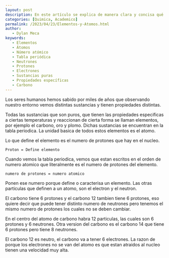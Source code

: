 ```yaml
---
layout: post
description: En este artículo se explica de manera clara y concisa qué son los elementos y los átomos. Se describe cómo los elementos son sustancias puras que tienen propiedades específicas y se encuentran en la tabla periódica. Además, se detalla cómo el átomo es la unidad básica de todos los elementos y se define por el número de protones en su núcleo. El artículo también explica el número atómico y cómo éste define un elemento. Se incluye el ejemplo del carbono para mostrar cómo los átomos pueden tener diferentes números de neutrones pero deben tener el mismo número de protones para ser del mismo elemento. Por último, se explica por qué los electrones no se alejan del núcleo del átomo. En general, este artículo es una buena introducción a los elementos y átomos para aquellos que quieren aprender sobre química básica.
categories: [Quimica, Academico]
permalink: /2023/04/23/Elementos-y-Atomos.html
author:
   - Dylan Meca
keywords:
   - Elementos
   - Átomos
   - Número atómico
   - Tabla periódica
   - Neutrones
   - Protones
   - Electrones
   - Sustancias puras
   - Propiedades específicas
   - Carbono
---
```


Los seres humanos hemos sabido por miles de años que observando nuestro entorno vemos distintas sustancias y tienen propiedades
distintas.

Todas las sustancias que son puros, que tienen las propiedades especificas a ciertas temperaturas y reaccionan de cierta forma 
se llaman elementos, por ejemplo el carbono, oro y plomo. Dichas sustancias se encuentran en la tabla periodica. La unidad basica de todos estos elementos es el atomo.

Lo que define el elemento es el numero de protones que hay en el nucleo.

```
Proton = Define elemento
```

Cuando vemos la tabla periodica, vemos que estan escritos en el orden de numero atomico que literalmente es el numero de 
protones del elemento.

```
numero de protones = numero atomico 
```

Ponen ese numero porque define o caracterisa un elemento. Las otras particulas que definen a un atomo, son el electron y el neutron.

El carbono tiene 6 protones y el carbono 12 tambien tiene 6 protones, eso quiere decir que puede tener distinto numero de neutrones pero tenemos el mismo numero de protones los cuales no se deben cambiar.


En el centro del atomo de carbono habra 12 particulas, las cuales son 6 protones y 6 neutrones. Otra version del carbono es el carbono 14 que tiene 6 protones pero tiene 8 neutrones.

El carbono 12 es neutro, el carbono va a tener 6 electrones. La razon de porque los electrones no se van del atomo es que estan atraidos al nucleo tienen una velocidad muy alta.
